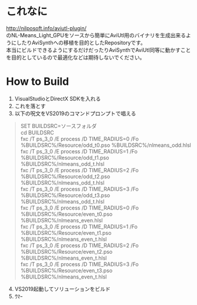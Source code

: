 # これなに  
http://nilposoft.info/aviutl-plugin/  
のNL-Means_Light_GPUをソースから簡単にAviUtl用のバイナリを生成出来るようにしたりAviSynthへの移植を目的としたRepositoryです。  
本当にビルドできるようにするだけだったりAviSynthでAviUtl同等に動かすことを目的としているので最適化などは期待しないでください。  

# How to Build  
  
1. VisualStudioとDirectX SDKを入れる  
2. これを落とす  
3. 以下の呪文をVS2019のコマンドプロンプトで唱える  
>SET BUILDSRC=ソースフォルダ  
>cd BUILDSRC  
>fxc /T ps_3_0 /E process /D TIME_RADIUS=0 /Fo %BUILDSRC%/Resource/odd_t0.pso %BUILDSRC%/nlmeans_odd.hlsl  
>fxc /T ps_3_0 /E process /D TIME_RADIUS=1 /Fo %BUILDSRC%/Resource/odd_t1.pso %BUILDSRC%/nlmeans_odd_t.hlsl  
>fxc /T ps_3_0 /E process /D TIME_RADIUS=2 /Fo %BUILDSRC%/Resource/odd_t2.pso %BUILDSRC%/nlmeans_odd_t.hlsl  
>fxc /T ps_3_0 /E process /D TIME_RADIUS=3 /Fo %BUILDSRC%/Resource/odd_t3.pso %BUILDSRC%/nlmeans_odd_t.hlsl  
>fxc /T ps_3_0 /E process /D TIME_RADIUS=0 /Fo %BUILDSRC%/Resource/even_t0.pso %BUILDSRC%/nlmeans_even.hlsl  
>fxc /T ps_3_0 /E process /D TIME_RADIUS=1 /Fo %BUILDSRC%/Resource/even_t1.pso %BUILDSRC%/nlmeans_even_t.hlsl  
>fxc /T ps_3_0 /E process /D TIME_RADIUS=2 /Fo %BUILDSRC%/Resource/even_t2.pso %BUILDSRC%/nlmeans_even_t.hlsl  
>fxc /T ps_3_0 /E process /D TIME_RADIUS=3 /Fo %BUILDSRC%/Resource/even_t3.pso %BUILDSRC%/nlmeans_even_t.hlsl  
4. VS2019起動してソリューションをビルド  
5. ｳﾏｰ  